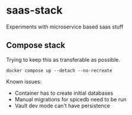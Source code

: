 # saas-stack

Experiments with microservice based saas stuff

## Compose stack

Trying to keep this as transferable as possible.

```
docker compose up --detach --no-recreate
```

Known issues:

- Container has to create initial databases
- Manual migrations for spicedb need to be run
- Vault dev mode can't have persistence

